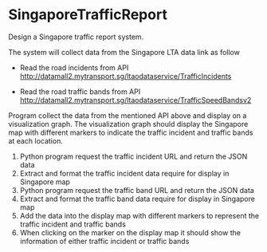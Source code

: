 # SingaporeTrafficReport

Design a Singapore traffic report system.

The system will collect data from the Singapore LTA data link as follow

* Read the road incidents from API http://datamall2.mytransport.sg/ltaodataservice/TrafficIncidents 

* Read the road traffic bands from API http://datamall2.mytransport.sg/ltaodataservice/TrafficSpeedBandsv2

Program collect the data from the mentioned API above and display on a visualization graph. 
The visualization graph should display the Singapore map with different markers to indicate the traffic incident and traffic bands at each location. 

1. Python program request the traffic incident URL and return the JSON data
2. Extract and format the traffic incident data require for display in Singapore map
3. Python program request the traffic band URL and return the JSON data
4. Extract and format the traffic band data require for display in Singapore map
5. Add the data into the display map with different markers to represent the traffic incident and traffic bands
6. When clicking on the marker on the display map it should show the information of either traffic incident or traffic bands
